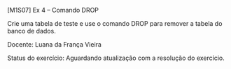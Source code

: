 [M1S07] Ex 4 – Comando DROP

Crie uma tabela de teste e use o comando DROP para remover a tabela do banco de dados.

Docente: Luana da França Vieira

Status do exercício: Aguardando atualização com a resolução do exercício.
